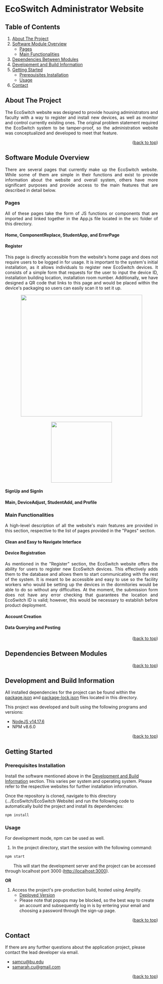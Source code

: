 # <div id="top">EcoSwitch Administrator Website</div>

## Table of Contents
  <ol>
    <li>
      <a href="#about-the-project">About The Project</a>
    </li>
    <li>
      <a href="#software-module-overview">Software Module Overview</a>
      <ul>
        <li><a href="#pages">Pages</a></li>
        <li><a href="#main-functionalities">Main Functionalities</a></li>
      </ul>
    </li>
    <li>
      <a href="#dependencies-between-modules">Dependencies Between Modules</a>
    </li>
    <li>
      <a href="#development-and-build-information">Development and Build Information</a>
    </li>
    <li>
      <a href="#getting-started">Getting Started</a>
      <ul>
        <li><a href="#prerequisites-installation">Prerequisites Installation</a></li>
        <li><a href="#usage">Usage</a></li>
      </ul>
    </li>
  <li>
      <a href="#contact">Contact</a>
    </li>
  </ol>

## About The Project
<p align="justify">
  The EcoSwitch website was designed to provide housing administrators and faculty with a way to register and install new devices, as well as monitor and control currently existing ones. The original problem statement required the EcoSwitch system to be tamper-proof, so the administration website was conceptualized and developed to meet that feature.
</p>

<p align="right">(<a href="#top">back to top</a>)</p>

## Software Module Overview
<p align="justify">There are several pages that currently make up the EcoSwitch website. While some of them are simple in their functions and exist to provide information about the website and overall system, others have more significant purposes and provide access to the main features that are described in detail below.</p>

### Pages
<p align="justify">All of these pages take the form of JS functions or components that are imported and linked together in the App.js file located in the src folder of this directory.</p>

#### Home, ComponentReplace, StudentApp, and ErrorPage
<p align="justify"></p>

#### Register
<p align="justify">This page is directly accessible from the website's home page and does not require users to be logged in for usage. It is important to the system's initial installation, as it allows individuals to register new EcoSwitch devices. It consists of a simple form that requests for the user to input the device ID, installation building location, installation room number. Additionally, we have designed a QR code that links to this page and would be placed within the device's packaging so users can easily scan it to set it up.</p>

<div align="center">
<img src="https://github.com/mharkess/EcoSwitch/blob/main/EcoSwitch%20Website/images/register.png" height="400"/>
</div>
</br>
<div align="center">
<img src="https://github.com/mharkess/EcoSwitch/blob/main/EcoSwitch%20Website/images/qr-code.png" width="200"/>
</div>

#### SignUp and SignIn
<p align="justify"></p>

#### Main, DeviceAdjust, StudentAdd, and Profile
<p align="justify"></p>

### Main Functionalities
<p align="justify">A high-level description of all the website's main features are provided in this section, respective to the list of pages provided in the "Pages" section.</p>

#### Clean and Easy to Navigate Interface

#### Device Registration
<p align="justify">As mentioned in the "Register" section, the EcoSwitch website offers the ability for users to register new EcoSwitch devices. This effectively adds them to the database and allows them to start communicating with the rest of the system. It is meant to be accessible and easy to use so the facility workers who would be setting up the devices in the dormitories would be able to do so without any difficulties. At the moment, the submission form does not have any error checking that guarantees the location and EcoSwitch ID is valid; however, this would be necessary to establish before product deployment.</p>

#### Account Creation
<p align="justify"></p>

#### Data Querying and Posting
<p align="justify"></p>

<p align="right">(<a href="#top">back to top</a>)</p>

## Dependencies Between Modules



<p align="right">(<a href="#top">back to top</a>)</p>

## Development and Build Information
All installed dependencies for the project can be found within the [package.json](https://github.com/mharkess/EcoSwitch/blob/main/EcoSwitch%20Website/package.json) and [package-lock.json](https://github.com/mharkess/EcoSwitch/blob/main/EcoSwitch%20Website/package-lock.json) files located in this directory.

This project was developed and built using the following programs and versions:

- [NodeJS v14.17.6](https://nodejs.org/en/download/)
- NPM v8.6.0

<p align="right">(<a href="#top">back to top</a>)</p>

## Getting Started

### Prerequisites Installation

Install the software mentioned above in the [Development and Build Information](#development-and-build-information) section. This varies per system and operating system. Please refer to the respective websites for further installation information.

Once the repository is cloned, navigate to this directory (.../EcoSwitch/EcoSwitch Website) and run the following code to automatically build the project and install its dependencies:

```sh
npm install
```

### Usage

For development mode, npm can be used as well.
1. In the project directory, start the session with the following command:

```sh
npm start
```
&nbsp;&nbsp;&nbsp;&nbsp;&nbsp;&nbsp;&nbsp;This will start the development server and the project can be accessed through localhost port 3000 ([http://localhost:3000](http://localhost:3000)).

**OR**

1. Access the project's pre-production build, hosted using Amplify. 
    - [Deployed Version](https://main.d3enog0k6n6e1t.amplifyapp.com/)
    - Please note that popups may be blocked, so the best way to create an account and subsequently log in is by entering your email and choosing a password through the sign-up page.

<p align="right">(<a href="#top">back to top</a>)</p>

## Contact

If there are any further questions about the application project, please contact the lead developer via email.
- samcu@bu.edu
- samarah.cu@gmail.com

<p align="right">(<a href="#top">back to top</a>)</p>
